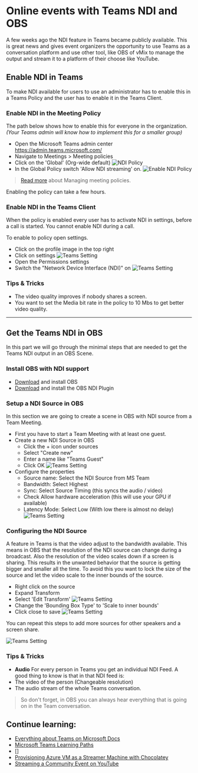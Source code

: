 # Online events with Teams NDI and OBS

A few weeks ago the NDI feature in Teams became publicly available. This is great news and gives event organizers the opportunity to use Teams as a conversation platform and use other tool, like OBS of vMix to manage the output and stream it to a platform of their choose like YouTube.

## Enable NDI in Teams
To make NDI available for users to use an administrator has to enable this in a Teams Policy and the user has to enable it in the Teams Client.

### Enable NDI in the Meeting Policy
The path below shows how to enable this for everyone in the organization. *(Your Teams admin will know how to implement this for a smaller group)*

- Open the Microsoft Teams admin center 
https://admin.teams.microsoft.com/
- Navigate to Meetings > Meeting policies
- Click on the 'Global' (Org-wide default)
![NDI Policy](images/ndi/ndi-policy.png)
- In the Global Policy switch 'Allow NDI streaming' on.
![Enable NDI Policy](images/ndi/ndi-policy-2.png)

> [Read more](https://docs.microsoft.com/en-US/microsoftteams/meeting-policies-in-teams?WT.mc_id=teamsndi-blog-heboelma#bkaudioandvideo) about Managing meeting policies.

Enabling the policy can take a few hours.

### Enable NDI in the Teams Client
When the policy is enabled every user has to activate NDI in settings, before a call is started. You cannot enable NDI during a call.

To enable to policy open settings.
- Click on the profile image in the top right
- Click on settings
![Teams Setting](images/ndi/settings.png)
- Open the Permissions settings
- Switch the "Network Device Interface (NDI)" on
![Teams Setting](images/ndi/settings-2.png)

### Tips & Tricks
- The video quality improves if nobody shares a screen.
- You want to set the Media bit rate in the policy to 10 Mbs to get better video quality.

-------------- 

## Get the Teams NDI in OBS
In this part we will go through the minimal steps that are needed to get the Teams NDI output in an OBS Scene.


### Install OBS with NDI support
- [Download](https://obsproject.com/) and install OBS
- [Download](https://github.com/Palakis/obs-ndi/releases) and install the OBS NDI Plugin


### Setup a NDI Source in OBS
In this section we are going to create a scene in OBS with NDI source from a Team Meeting.

- First you have to start a Team Meeting with at least one guest.
- Create a new NDI Source in OBS
  - Click the + icon under sources
  - Select "Create new"
  - Enter a name like "Teams Guest"
  - Click OK
![Teams Setting](images/ndi/obs-add-source.png)
- Configure the properties
    - Source name: Select the NDI Source from MS Team
    - Bandwidth: Select Highest
    - Sync: Select Source Timing (this syncs the audio / video)
    - Check Allow hardware acceleration (this will use your GPU if available)
    - Latency Mode: Select Low (With low there is almost no delay)
![Teams Setting](images/ndi/obs-add-source-2.png)

### Configuring the NDI Source
A feature in Teams is that the video adjust to the bandwidth available. This means in OBS that the resolution of the NDI source can change during a broadcast. Also the resolution of the video scales down if a screen is sharing. 
This results in the unwanted behavior that the source is getting bigger and smaller all the time. To avoid this you want to lock the size of the source and let the video scale to the inner bounds of the source.

- Right click on the source
- Expand Transform
- Select 'Edit Transform'
![Teams Setting](images/ndi/obs-transform-source.png)
- Change the 'Bounding Box Type' to 'Scale to inner bounds'
- Click close to save
![Teams Setting](images/ndi/obs-transform-box.png)

You can repeat this steps to add more sources for other speakers and a screen share.

![Teams Setting](images/ndi/obs-final.png)

### Tips & Tricks
- **Audio**
For every person in Teams you get an individual NDI Feed. A good thing to know is that in that NDI feed is:
 - The video of the person (Changeable resolution)
 - The audio stream of the whole Teams conversation.

> So don't forget, in OBS you can always hear everything that is going on in the Team conversation.

## Continue learning:
- [Everything about Teams on Microsoft Docs](https://docs.microsoft.com/en-us/MicrosoftTeams/?WT.mc_id=teamsndi-blog-heboelma)
- [Microsoft Teams Learning Paths](https://docs.microsoft.com/en-us/learn/browse/?WT.mc_id=teamsndi-blog-heboelma&expanded=m365&filter-products=teams&products=office-teams)
- []
- [Provisioning Azure VM as a Streamer Machine with Chocolatey](https://dev.to/azure/provisioning-azure-vm-as-a-streamer-machine-with-chocolatey-2pha)
- [Streaming a Community Event on YouTube](https://blog.maartenballiauw.be/post/2020/04/02/streaming-a-community-event-on-youtube-sharing-the-technologies-and-learnings-from-virtual-azure-community-day.html)
